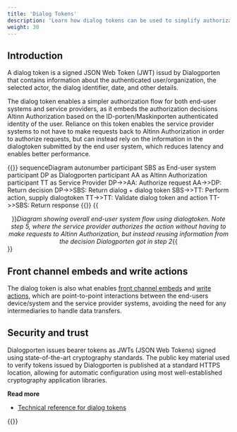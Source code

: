 ```yaml
---
title: 'Dialog Tokens'
description: 'Learn how dialog tokens can be used to simplify authorization and enable higher confidentiality'
weight: 30
---
```


## Introduction
A dialog token is a signed JSON Web Token (JWT) issud by Dialogporten that contains information about the authenticated user/organization, the selected actor, the dialog identifier, date, and other details. 

The dialog token enables a simpler authorization flow for both end-user systems and service providers, as it embeds the authorization decisions Altinn Authorization based on the ID-porten/Maskinporten authenticated identity of the user. Reliance on this token enables the service provider systems to not have to make requests back to Altinn Authorization in order to authorize requests, but can instead rely on the information in the dialogtoken submitted by the end user system, which reduces latency and enables better performance.

{{<mermaid>}}
sequenceDiagram
autonumber
participant SBS as End-user system
participant DP as Dialogporten
participant AA as Altinn Authorization
participant TT as Service Provider
DP->>AA: Authorize request
AA->>DP: Return decision
DP->>SBS: Return dialog + dialog token
SBS->>TT: Perform action, supply dialogtoken
TT->>TT: Validate dialog token and action
TT->>SBS: Return response
{{</mermaid>}}
{{<center>}}_Diagram showing overall end-user system flow using dialogtoken. Note step 5, where the service provider authorizes the action without having to make requests to Altinn Authorization, but instead reusing information from the decision Dialogporten got in step 2_{{</center>}}

## Front channel embeds and write actions

The dialog token is also what enables [front channel embeds](/en/dialogporten/getting-started/authorization/dialog-tokens/../../front-channel-embeds/) and [write actions](/en/dialogporten/getting-started/authorization/dialog-tokens/../../write-actions/), which are point-to-point interactions between the end-users device/system and the service provider systems, avoiding the need for any intermediaries to handle data transfers.

## Security and trust
Dialogporten issues bearer tokens as JWTs (JSON Web Tokens) signed using state-of-the-art cryptography standards. The public key material used to verify tokens issued by Dialogporten is published at a standard HTTPS location, allowing for automatic configuration using most well-established cryptography application libraries.

**Read more**
* [Technical reference for dialog tokens](/en/dialogporten/getting-started/authorization/dialog-tokens/../../../reference/authorization/dialog-tokens/)

{{<children />}}


